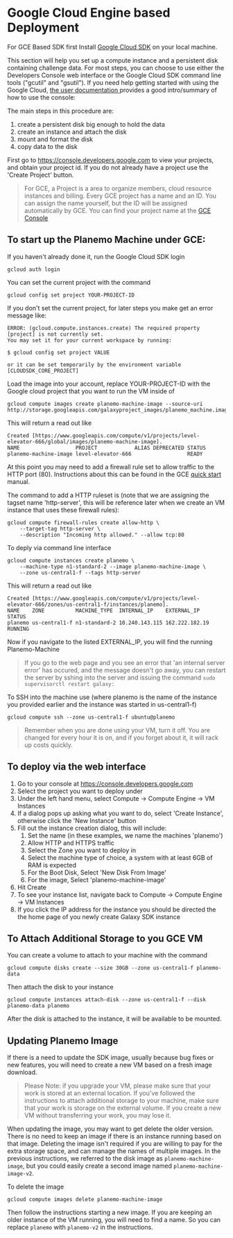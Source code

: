 

Google Cloud Engine based Deployment
====================================

For GCE Based SDK first Install [Google Cloud SDK](https://developers.google.com/cloud/sdk/) on your local machine.

This section will help you set up a compute instance and a persistent disk containing challenge data. For most steps, you can choose to use either the Developers Console web interface or the Google Cloud SDK command line tools ("gcutil" and "gsutil"). If
you need help getting started with using the Google Cloud, [the user documentation ](https://developers.google.com/compute/docs/console) provides a good intro/summary of how to use the console:

The main steps in this procedure are:
1. create a persistent disk big enough to hold the data
2. create an instance and attach the disk
3. mount and format the disk
4. copy data to the disk

First go to https://console.developers.google.com to view your projects, and obtain
your project id. If you do not already have a project use the 'Create Project' button.

>For GCE, a Project is a area to organize members, cloud resource instances and billing. Every GCE project has a name and an ID. You can assign the name yourself, but the ID will be assigned automatically by GCE. You can find your project name at the [GCE Console](https://console.developers.google.com/project)

To start up the Planemo Machine under GCE:
------------------------------------------
If you haven't already done it, run the Google Cloud SDK login
```
gcloud auth login
```

You can set the current project with the command
```
gcloud config set project YOUR-PROJECT-ID
```

If you don't set the current project, for later steps you make get an error message like:
```
ERROR: (gcloud.compute.instances.create) The required property [project] is not currently set.
You may set it for your current workspace by running:

$ gcloud config set project VALUE

or it can be set temporarily by the environment variable [CLOUDSDK_CORE_PROJECT]
```

Load the image into your account, replace YOUR-PROJECT-ID with the Google cloud project
that you want to run the VM inside of
```
gcloud compute images create planemo-machine-image --source-uri http://storage.googleapis.com/galaxyproject_images/planemo_machine.image.tar.gz
```

This will return a read out like
```
Created [https://www.googleapis.com/compute/v1/projects/level-elevator-666/global/images/planemo-machine-image].
NAME                  PROJECT            ALIAS DEPRECATED STATUS
planemo-machine-image level-elevator-666                  READY
```

At this point you may need to add a firewall rule set to allow traffic to the HTTP port (80). Instructions about this can be found in the GCE [quick start](https://cloud.google.com/compute/docs/quickstart#addfirewall) manual.

The command to add a HTTP ruleset is (note that we are assigning the tagset name 'http-server', this will be reference later when we create an VM instance that uses these firewall rules):
```
gcloud compute firewall-rules create allow-http \
    --target-tag http-server \
    --description "Incoming http allowed." --allow tcp:80
```

To deply via command line interface
```
gcloud compute instances create planemo \
    --machine-type n1-standard-2 --image planemo-machine-image \
    --zone us-central1-f --tags http-server
```

This will return a read out like
```
Created [https://www.googleapis.com/compute/v1/projects/level-elevator-666/zones/us-central1-f/instances/planemo].
NAME    ZONE          MACHINE_TYPE  INTERNAL_IP    EXTERNAL_IP    STATUS
planemo us-central1-f n1-standard-2 10.240.143.115 162.222.182.19 RUNNING

```

Now if you navigate to the listed EXTERNAL_IP, you will find the running Planemo-Machine

>If you go to the web page and you see an error that 'an internal server error' has occured, and the message doesn't go away, you can restart the server by sshing into the server and issuing the command `sudo supervisorctl restart galaxy:`

To SSH into the machine use (where planemo is the name of the instance you provided earlier and
the instance was started in us-central1-f)
```
gcloud compute ssh --zone us-central1-f ubuntu@planemo
```

>Remember when you are done using your VM, turn it off. You are changed for every hour it is on, and if you forget about it, it will rack up costs quickly.

To deploy via the web interface
-------------------------------
1. Go to your console at https://console.developers.google.com
2. Select the project you want to deploy under
3. Under the left hand menu, select Compute -> Compute Engine -> VM Instances
4. If a dialog pops up asking what you want to do, select 'Create Instance', otherwise click the
'New Instance' button
5. Fill out the instance creation dialog, this will include:
    1. Set the name (in these examples, we name the machines 'planemo')
    2. Allow HTTP and HTTPS traffic
    3. Select the Zone you want to deploy in
    4. Select the machine type of choice, a system with at least 6GB of RAM is expected
    5. For the Boot Disk, Select 'New Disk From Image'
    6. For the image, Select 'planemo-machine-image'
6. Hit Create
7. To see your instance list, navigate back to Compute -> Compute Engine -> VM Instances
8. If you click the IP address for the instance you should be directed the the home page of you newly
create Galaxy SDK instance

To Attach Additional Storage to you GCE VM
------------------------------------------
You can create a volume to attach to your machine with the command
```
gcloud compute disks create --size 30GB --zone us-central1-f planemo-data
```

Then attach the disk to your instance
```
gcloud compute instances attach-disk --zone us-central1-f --disk planemo-data planemo
```
After the disk is attached to the instance, it will be available to be mounted.

Updating Planemo Image
----------------------

If there is a need to update the SDK image, usually because bug fixes or new features, you will need to create a new VM based on a fresh image download.

> Please Note: if you upgrade your VM, please make sure that your work is stored at an external location. If you've followed the instructions to attach additional storage to your machine, make sure that your work is storage on the external volume. If you create a new VM without transferring your work, you may lose it.

When updating the image, you may want to get delete the older version. There is no need to keep an image if there is an instance running based on that image. Deleting the image isn't required if you are willing to pay for the extra storage space, and can manage the names of multiple images. In the previous instructions, we referred to the disk image as `planemo-machine-image`, but you could easily create a second image named `planemo-machine-image-v2`.

To delete the image
```
gcloud compute images delete planemo-machine-image
```

Then follow the instructions starting a new image. If you are keeping an older instance of the VM running, you will need to find a name. So you can replace `planemo` with `planemo-v2` in the instructions.
